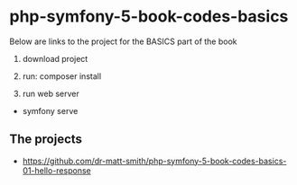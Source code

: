 # php-symfony-5-book-codes-basics

Below are links to the project for the BASICS part of the book

1. download project

1. run: composer install

1. run web server

  - symfony serve


## The projects

- https://github.com/dr-matt-smith/php-symfony-5-book-codes-basics-01-hello-response

